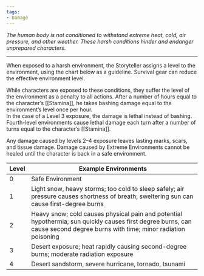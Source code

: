```yaml
---
tags:
- Damage
---
```


_The human body is not conditioned to withstand extreme heat, cold, air pressure, and other weather. These harsh conditions hinder and endanger unprepared characters._

---

When exposed to a harsh environment, the Storyteller assigns a level to the environment, using the chart below as a guideline. Survival gear can reduce the effective environment level.

While characters are exposed to these conditions, they suffer the level of the environment as a penalty to all actions. After a number of hours equal to the character’s [[Stamina]], he takes bashing damage equal to the environment’s level once per hour.\
In the case of a Level 3 exposure, the damage is lethal instead of bashing. Fourth-level environments cause lethal damage each turn after a number of turns equal to the character’s [[Stamina]].

Any damage caused by levels 2–4 exposure leaves lasting marks, scars, and tissue damage. Damage caused by Extreme Environments cannot be healed until the character is back in a safe environment.

| Level | Example Environments                                                                                                                                                       |
| ----- | -------------------------------------------------------------------------------------------------------------------------------------------------------------------------- |
| 0     | Safe Environment                                                                                                                                                           |
| 1     | Light snow, heavy storms; too cold to sleep safely; air pressure causes shortness of breath; sweltering sun can cause first-degree burns                                   |
| 2     | Heavy snow; cold causes physical pain and potential hypothermia; sun quickly causes first degree burns, can cause second degree burns with time; minor radiation poisoning |
| 3     | Desert exposure; heat rapidly causing second-degree burns; moderate radiation exposure                                                                                     |
| 4     | Desert sandstorm, severe hurricane, tornado, tsunami                                                                                                                       |
